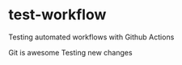 # test-workflow
Testing automated workflows with Github Actions 

Git is awesome
Testing new changes